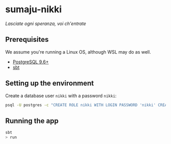 # sumaju-nikki

_Lasciate ogni speranza, voi ch'entrate_

## Prerequisites

We assume you're running a Linux OS, although WSL may do as well.

* [PostgreSQL 9.6+](https://www.postgresql.org/download/linux)
* [sbt](https://www.scala-sbt.org/1.x/docs/Installing-sbt-on-Linux.html)

## Setting up the environment

Create a database user `nikki` with a password `nikki`:

```bash
psql -U postgres -c "CREATE ROLE nikki WITH LOGIN PASSWORD 'nikki' CREATEDB;"
```

## Running the app

```bash
sbt
> run
```
